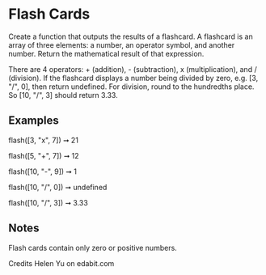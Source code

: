 # Flash Cards

Create a function that outputs the results of a flashcard. A flashcard is an array of three elements: a number, an operator symbol, and another number. Return the mathematical result of that expression.

There are 4 operators: + (addition), - (subtraction), x (multiplication), and / (division). If the flashcard displays a number being divided by zero, e.g. [3, "/", 0], then return undefined. For division, round to the hundredths place. So [10, "/", 3] should return 3.33.

## Examples

flash([3, "x", 7]) ➞ 21

flash([5, "+", 7]) ➞ 12

flash([10, "-", 9]) ➞ 1

flash([10, "/", 0]) ➞ undefined

flash([10, "/", 3]) ➞ 3.33

## Notes

Flash cards contain only zero or positive numbers.

Credits Helen Yu on edabit.com
